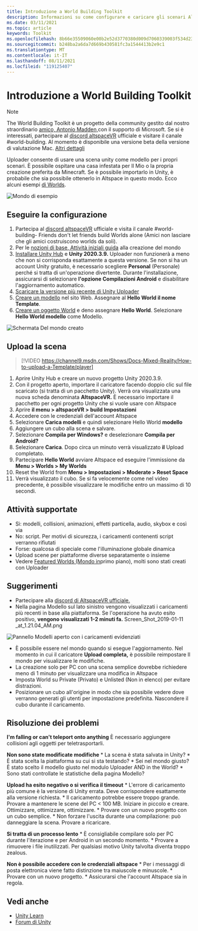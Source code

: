 ```yaml
---
title: Introduzione a World Building Toolkit
description: Informazioni su come configurare e caricare gli scenari AltspaceVR usando i modelli di scena Unity con World Building Toolkit.
ms.date: 03/11/2021
ms.topic: article
keywords: Toolkit
ms.openlocfilehash: 8b66e35509060e00b2e52d3770380d009d7060339003f534d23fdd47372a57f0
ms.sourcegitcommit: b248ba2a6da7d669b430581fc3a1544413b2e9c1
ms.translationtype: MT
ms.contentlocale: it-IT
ms.lasthandoff: 08/11/2021
ms.locfileid: "119125407"
---
```

# <a name="introducing-the-world-building-toolkit"></a>Introduzione a World Building Toolkit

> [!NOTE]
> The World Building Toolkit è un progetto della community gestito dal nostro straordinario [amico, Antonio Madden,](https://twitter.com/chigamesstudio)con il supporto di Microsoft. Se si è interessati, partecipare al [discord altspaceVR](https://discordapp.com/invite/altspacevr) ufficiale e visitare il canale #world-building. Al momento è disponibile una versione beta della versione di valutazione Mac. [Altri dettagli](https://altvr.com/altspacevr-mac)

Uploader consente di usare una scena unity come modello per i propri scenari. È possibile ospitare una casa infestata per Il Mio o la propria creazione preferita da Minecraft. Se è possibile importarlo in Unity, è probabile che sia possibile ottenerlo in Altspace in questo modo. Ecco alcuni esempi [di Worlds](https://account.altvr.com/worlds/1046572460192825569).

![Mondo di esempio](images/unity-uploader-img-01.png)

## <a name="setup"></a>Eseguire la configurazione

1. Partecipa al [discord altspaceVR](https://discordapp.com/invite/altspacevr) ufficiale e visita il canale #world-building- Friends don't let friends build Worlds alone (Amici non lasciare che gli amici costruiscono worlds da soli).
2. Per le [nozioni di base, Attività iniziali guida](world-building-getting-started.md) alla creazione del mondo
3. [Installare Unity Hub](https://blogs.unity3d.com/2018/01/24/streamline-your-workflow-introducing-unity-hub-beta) e **Unity 2020.3.9.** Uploader non funzionerà a meno che non si corrisponda esattamente a questa versione. Se non si ha un account Unity gratuito, è necessario scegliere **Personal** (Personale) perché si tratta di un'operazione divertente. Durante l'installazione, assicurarsi di selezionare **l'opzione Compilazioni Android** e disabilitare l'aggiornamento automatico.
4. [Scaricare la versione più recente di Unity Uploader](upgrading-content-to-the-latest-unity.md#altspacevr-uploader-v090-upgrade-guide)
5. [Creare un modello](https://account.altvr.com/space_templates/new) nel sito Web. Assegnare al **Hello World il nome Template**.
6. [Creare un oggetto World](https://account.altvr.com/worlds/my) e deno assegnare **Hello World**. Selezionare **Hello World modello** come Modello.

![Schermata Del mondo creato](images/unity-uploader-img-02.png)

## <a name="upload-your-scene"></a>Upload la scena

> [!VIDEO https://channel9.msdn.com/Shows/Docs-Mixed-Reality/How-to-upload-a-Template/player]

1. Aprire Unity Hub e creare un nuovo progetto Unity 2020.3.9.
2. Con il progetto aperto, importare il caricatore facendo doppio clic sul file scaricato (si tratta di un pacchetto Unity). Verrà ora visualizzata una nuova scheda denominata **AltspaceVR.** È necessario importare il pacchetto per ogni progetto Unity che si vuole usare con Altspace
3. Aprire **il menu > altspaceVR > build Impostazioni**
4. Accedere con le credenziali dell'account Altspace
5. Selezionare **Carica modelli** e quindi selezionare Hello World **modello**
6. Aggiungere un cubo alla scena e salvare.
7. Selezionare **Compila per Windows?** e deselezionare **Compila per Android?**
8. Selezionare **Carica**. Dopo circa un minuto verrà visualizzato **il** Upload completato.
9. Partecipare **Hello World** avviare Altspace ed eseguire l'immissione da **Menu > Worlds > My Worlds**
10. Reset the World from **Menu > Impostazioni > Moderate > Reset Space**
11. Verrà visualizzato il cubo. Se si fa velocemente come nel video precedente, è possibile visualizzare le modifiche entro un massimo di 10 secondi.

## <a name="whats-supported"></a>Attività supportate

* Sì: modelli, collisioni, animazioni, effetti particella, audio, skybox e così via
* No: script. Per motivi di sicurezza, i caricamenti contenenti script verranno rifiutati
* Forse: qualcosa di speciale come l'illuminazione globale dinamica
* Upload scene per piattaforme diverse separatamente o insieme
* Vedere [Featured Worlds (Mondo in](https://account.altvr.com/worlds/featured)primo piano), molti sono stati creati con Uploader

## <a name="tips"></a>Suggerimenti

* Partecipare alla [discord di AltspaceVR ufficiale.](https://discordapp.com/invite/altspacevr)
* Nella pagina Modello sul lato sinistro vengono visualizzati i caricamenti più recenti in base alla piattaforma. Se l'operazione ha avuto esito positivo, **vengono visualizzati 1-2 minuti fa.** Screen_Shot_2019-01-11 _at_1.21.04_AM.png

![Pannello Modelli aperto con i caricamenti evidenziati](images/unity-uploader-img-03.png)

* È possibile essere nel mondo quando si esegue l'aggiornamento. Nel momento in cui il caricatore **Upload completa,** è possibile reimpostare Il mondo per visualizzare le modifiche.
* La creazione solo per PC con una scena semplice dovrebbe richiedere meno di 1 minuto per visualizzare una modifica in Altspace
* Imposta World su Private (Privato) e Unlisted (Non in elenco) per evitare distrazioni.
* Posizionare un cubo all'origine in modo che sia possibile vedere dove verranno generati gli utenti per impostazione predefinita. Nascondere il cubo durante il caricamento.

## <a name="troubleshooting"></a>Risoluzione dei problemi

**I'm falling or can't teleport onto anything** È necessario aggiungere collisioni agli oggetti per teletrasportarli.

**Non sono state modificate modifiche**
    * La scena è stata salvata in Unity?
    * È stata scelta la piattaforma su cui si sta testando?
    * Sei nel mondo giusto? È stato scelto il modello giusto nel modulo Uploader AND in the World?
    * Sono stati controllate le statistiche della pagina Modello?

**Upload ha esito negativo o si verifica il timeout**
    * L'errore di caricamento più comune è la versione di Unity errata. Deve corrispondere esattamente alla versione richiesta.
    * Il caricamento potrebbe essere troppo grande. Provare a mantenere le scene del PC < 100 MB. Iniziare in piccolo e creare. Ottimizzare, ottimizzare, ottimizzare.
    * Provare con un nuovo progetto con un cubo semplice.
    * Non forzare l'uscita durante una compilazione: può danneggiare la scena. Provare a ricaricare.

**Si tratta di un processo lento**
    * È consigliabile compilare solo per PC durante l'iterazione e per Android in un secondo momento.
    * Provare a rimuovere i file inutilizzati. Per qualsiasi motivo Unity talvolta diventa troppo zealous.

**Non è possibile accedere con le credenziali altspace**
    * Per i messaggi di posta elettronica viene fatto distinzione tra maiuscole e minuscole.
    * Provare con un nuovo progetto.
    * Assicurarsi che l'account Altspace sia in regola.

## <a name="see-also"></a>Vedi anche

* [Unity Learn](https://unity3d.com/learn)
* [Forum di Unity](https://forum.unity.com)
